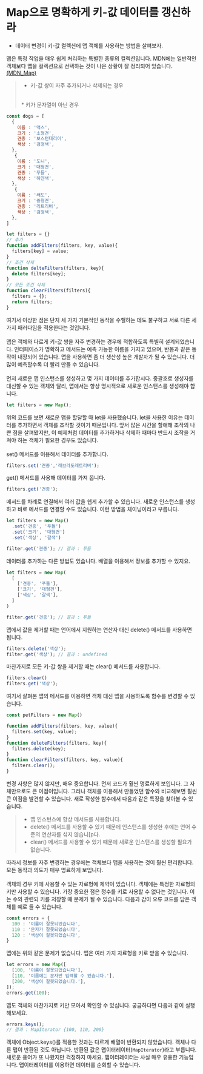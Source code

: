# Map으로 명확하게 키-값 데이터를 갱신하라

* 데이터 변경이 키-값 컬렉션에 맵 객체를 사용하는 방법을 살펴보자.

맵은 특정 작업을 매우 쉽게 처리하는 특별한 종류의 컬렉션입니다. MDN에는 일반적인 객체보다 맵을 컬렉션으로 선택하는 것이 나은 상황이 잘 정리되어 있습니다. [(MDN_Map)](https://developer.mozilla.org/en-US/docs/Web/JavaScript/Reference/Global_Objects/Map)
<br/>
> * 키-값 쌍이 자주 추가되거나 삭제되는 경우
> <br/>
> * 키가 문자열이 아닌 경우

```js 
const dogs = [
  {
    이름 : '맥스',
    크기 : '소형견',
    견종 : '보스턴테리어',
    색상 : '검정색',
  },
   {
    이름 : '도니',
    크기 : '대형견',
    견종 : '푸들',
    색상 : '하얀색',
  },
   {
    이름 : '쌔도',
    크기 : '중형견',
    견종 : '리트리버',
    색상 : '검정색',
  },
]

let filters = {}
// 추가
function addFilters(filters, key, value){
  filters[key] = value;
}
// 조건 삭제
function delteFilters(filters, key){
  delete filters[key];
}
// 모든 조건 삭제
function clearFilters(filters){
  filters = {};
  return filters;
}
```
여기서 이상한 점은 단지 세 가지 기본적인 동작을 수핼하는 데도 불구하고 서로 다른 세 가지 패러다임을 적용한다는 것입니다. 
<br/>
<br/>
맵은 객체와 다르게 키-값 쌍을 자주 변경하는 경우에 적합하도록 특별히 설계되었습니다. 인터페이스가 명확하고 메서드는 예측 가능한 이름을 가지고 있으며, 반봅과 같은 동작이 내장되어 있습니다. 맵을 사용하면 좀 더 생산성 높은 개발자가 될 수 있습니다. 더 많이 예측할수록 더 빨리 만들 수 있습니다.
<br/>
<br/>
먼저 새로운 맵 인스턴스를 생성하고 몇 가지 데이터를 추가합시다. 중괄호로 생성자를 대신할 수 있는 객체와 달리, 맵에서는 항상 명시적으로 새로운 인스턴스를 생성해야 합니다.
```js
let filters = new Map();
```
위의 코드를 보면 새로운 맵을 할달할 때 let을 사용했습니다. let을 사용한 이유는 데이터를 추가하면서 객체를 조작할 것이기 때문입니다. 앞서 많은 시간을 할애해 조작의 나쁜 점을 살펴봤지만, 이 예제처럼 데이터를 추가하거나 삭제하 때마다 반드시 조작을 거쳐야 하는 객체가 필요한 경우도 있습니다. 
<br/>
<br/>
set() 메서드를 이용해서 데이터를 추가합니다.
```js
filters.set('견종','래브라도레트리버');
```
get() 메서드를 사용해 데이터를 가져 옵니다.
```js
filters.get('견종');
```
메서드를 차례로 연결해서 여러 값을 쉡게 추가할 수 있습니다. 새로운 인스턴스를 생성하고 바로 메서드를 연결할 수도 있습니다. 이런 방법을 체이닝이라고 부릅니다.
```js
let filters = new Map()
  .set('견종', '푸들')
  .set('크기', '대형견')
  .set('색상', '갈색')

filter.get('견종'); // 결과 : 푸들
```

데이터를 추가하는 다른 방법도 있습니다. 배열을 이용해서 정보를 추가할 수 있지요.
```js
let filters = new Map(
  [
    ['견종', '푸들'],
    ['크기', '대형견'],
    ['색상', '갈색'],
  ]
) 

filter.get('견종'); // 결과 : 푸들
```
맵에서 값을 제거할 때는 언어에서 지원하는 연산자 대신 delete() 메서드를 사용하면 됩니다. 
```js
filters.delete('색상');
filter.get('색상'); // 결과 : undefined
```
마찬가지로 모든 키-값 쌍을 제거할 때는 clear() 메서드를 사용합니다.
```js
filters.clear()
filters.get('색상');
```
여기서 살펴본 맵의 메서드를 이용하면 객체 대신 맵을 사용하도록 함수를 변경할 수 있습니다.
```js
const petFilters = new Map()

function addFilters(filters, key, value){
  filters.set(key, value);
}
function deleteFilters(filters, key){
  filters.delete(key);
}
function clearFilters(filters, key, value){
  filters.clear();
}
```

변경 사항은 많지 않지만, 매우 중요합니다. 먼저 코드가 훨씬 명료하게 보입니다. 그 자체만으로도 큰 이점이입니다. 그러나 객체를 이용해서 만들었던 함수와 비교해보면 훨씬 큰 이점을 발견할 수 있습니다. 새로 작성한 함수에서 다음과 같은 특징을 찾아볼 수 있습니다.

> * 맵 인스턴스에 항상 메서드를 사용합니다. <br/>
> * delete() 메서드를 사용할 수 있기 때문에 인스턴스를 생성한 후에는 언어 수준의 연산자를 섞지 않습니[p다.
> * clear() 메서드를 사용할 수 있기 때문에 새로운 인스턴스를 생성할 필요가 없습니다.

따라서 정보를 자주 변경하는 경우에는 객체보다 맵을 사용하는 것이 훨씬 편리합니다. 모든 동작과 의도가 매우 명료하게 보입니다.
<br/>
<br/>
객체의 경우 키에 사용할 수 있는 자료형에 제약이 있습니다. 객체에는 특정한 자료형의 키만 사용할 수 있습니다. 가장 중요한 점은 정수를 키로 사용할 수 없다는 것입니다. 이는 수와 관련되 키를 저장할 때 문제가 될 수 있습니다. 다음과 갑이 오류 코드를 담은 객체를 예로 들 수 있습니다.
```js
const errors = {
  100 : '이름이 잘못되었습니다',
  110 : '문자가 잘못되었습니다',
  120 : '색상이 잘못되었습니다',
}
```
맵에는 위와 같은 문제가 없습니다. 맵은 여러 가지 자료형을 키로 받을 수 있습니다.
```js
let errors = new Map([
  [100, '이름이 잘못되었습니다'],
  [110, '이름에는 문자만 입력할 수 있습니다.'],
  [200, '색상이 잘못되었습니다.'],
]);
errors.get(100);
```
맵도 객체와 마찬가지로 키만 모아서 확인할 수 있십니다. 궁금하다면 다음과 같이 실행해보세요.
```js
errors.keys();
// 결과 : MapIterator {100, 110, 200}
```
객체에 Object.keys()를 적용한 것과는 다르게 배열이 반환되지 않았습니다. 객체나 다른 맵이 반환된 것도 아닙니다. 반환된 값은 맵이터레이터(`MapIterator`)라고 부릅니다. 새로운 용어가 또 나왔지만 걱정하지 마세요. 맵이터레이터는 사실 매우 유용한 기능입니다. 맵이터레이터를 이용하면 데이터를 순회할 수 있습니다.